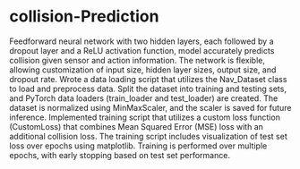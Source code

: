 # collision-Prediction

Feedforward neural network with two hidden layers, each followed by a dropout layer and a ReLU activation function, model accurately predicts collision given sensor and action information. The network is flexible, allowing customization of input size, hidden layer sizes, output size, and dropout rate. Wrote a data loading script that utilizes the Nav_Dataset class to load and preprocess data. Split the dataset into training and testing sets, and PyTorch data loaders (train_loader and test_loader) are created. The dataset is normalized using MinMaxScaler, and the scaler is saved for future inference.
Implemented training script that utilizes a custom loss function (CustomLoss) that combines Mean Squared Error (MSE) loss with an additional collision loss. The training script includes visualization of test set loss over epochs using matplotlib. Training is performed over multiple epochs, with early stopping based on test set performance.

